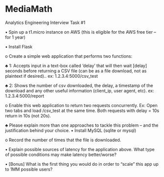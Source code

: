 # MediaMath

Analytics Engineering Interview Task #1

•	Spin up a t1.micro instance on AWS (this is eligible for the AWS free tier – for 1 year)

•	Install Flask

o	Create a simple web application that performs two functions:

♣	1: Accepts input in a text-box called ‘delay’ that will then wait [delay] seconds before returning a CSV file (can be as a file download, not as plaintext if desired).. ex: 1.2.3.4:5000/csv_test

♣	2: Shows the number of csv downloaded, the delay, a timestamp of the download and any other useful information (client_ip, user agent, etc). ex: 1.2.3.4:5000/report

o	Enable this web application to return two requests concurrently. Ex: Open two tabs and load /csv_test at the same time. Both requests with delay = 10s return in 10s (not 20s).

♣	Please explain more than one approaches to tackle this problem – and the justification behind your choice.
•	Install MySQL (sqlite or mysql)

o	Record the number of times that the file is downloaded.

•	Explain possible sources of latency for the application above. What type of possible conditions may make latency better/worse?

•	[Bonus] What is the first thing you would do in order to “scale” this app up to 1MM possible users?


